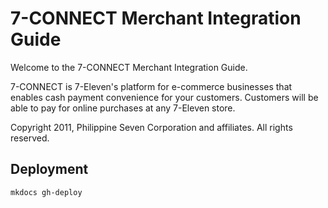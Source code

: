 # 7-CONNECT Merchant Integration Guide

Welcome to the 7-CONNECT Merchant Integration Guide.

7-CONNECT is 7-Eleven's platform for e-commerce businesses that enables cash 
payment convenience for your customers. Customers will be able to pay for online 
purchases at any 7-Eleven store.

Copyright 2011, Philippine Seven Corporation and affiliates. All rights reserved.

## Deployment

```
mkdocs gh-deploy
```
